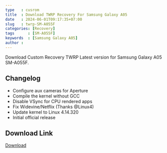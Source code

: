 ```yaml
---
type   : cusrom
title  : Download TWRP Recovery For Samsung Galaxy A05
date   : 2024-06-01T09:17:35+07:00
slug   : twrp-SM-A055F
categories: [Recovery]
tags      : [SM-A055F]
keywords  : [Samsung Galaxy A05]
author :
---
```


Download Custom Recovery TWRP Latest version for Samsung Galaxy A05 SM-A055F.

## Changelog
- Configure aux cameras for Aperture
- Compile the kernel without GCC
- Disable VSync for CPU rendered apps
- Fix Widevine/Netflix (Thanks @Linux4)
- Update kernel to Linux 4.14.320
- Initial official release

## Download Link
[Download](/)

